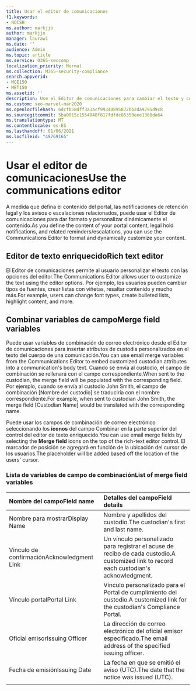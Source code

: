 ```yaml
---
title: Usar el editor de comunicaciones
f1.keywords:
- NOCSH
ms.author: markjjo
author: markjjo
manager: laurawi
ms.date: ''
audience: Admin
ms.topic: article
ms.service: O365-seccomp
localization_priority: Normal
ms.collection: M365-security-compliance
search.appverid:
- MOE150
- MET150
ms.assetid: ''
description: Use el Editor de comunicaciones para cambiar el texto y combinar variables de campo al dar formato al contenido.
ms.custom: seo-marvel-mar2020
ms.openlocfilehash: 6dcfb58dff3a3acf99340895872bb2da9795d9c8
ms.sourcegitcommit: 5ba0015c1554048f817fdfdc85359eee1368da64
ms.translationtype: MT
ms.contentlocale: es-ES
ms.lasthandoff: 01/06/2021
ms.locfileid: "49769165"
---
```

# <a name="use-the-communications-editor"></a><span data-ttu-id="a1902-103">Usar el editor de comunicaciones</span><span class="sxs-lookup"><span data-stu-id="a1902-103">Use the communications editor</span></span>

<span data-ttu-id="a1902-104">A medida que defina el contenido del portal, las notificaciones de retención legal y los avisos o escalaciones relacionados, puede usar el Editor de comunicaciones para dar formato y personalizar dinámicamente el contenido.</span><span class="sxs-lookup"><span data-stu-id="a1902-104">As you define the content of your portal content, legal hold notifications, and related reminders/escalations, you can use the Communications Editor to format and dynamically customize your content.</span></span>

## <a name="rich-text-editor"></a><span data-ttu-id="a1902-105">Editor de texto enriquecido</span><span class="sxs-lookup"><span data-stu-id="a1902-105">Rich text editor</span></span>

<span data-ttu-id="a1902-106">El Editor de comunicaciones permite al usuario personalizar el texto con las opciones del editor.</span><span class="sxs-lookup"><span data-stu-id="a1902-106">The Communications Editor allows user to customize the text using the editor options.</span></span> <span data-ttu-id="a1902-107">Por ejemplo, los usuarios pueden cambiar tipos de fuentes, crear listas con viñetas, resaltar contenido y mucho más.</span><span class="sxs-lookup"><span data-stu-id="a1902-107">For example, users can change font types, create bulleted lists, highlight content, and more.</span></span>

## <a name="merge-field-variables"></a><span data-ttu-id="a1902-108">Combinar variables de campo</span><span class="sxs-lookup"><span data-stu-id="a1902-108">Merge field variables</span></span>

<span data-ttu-id="a1902-109">Puede usar variables de combinación de correo electrónico desde el Editor de comunicaciones para insertar atributos de custodia personalizados en el texto del cuerpo de una comunicación.</span><span class="sxs-lookup"><span data-stu-id="a1902-109">You can use email merge variables from the Communications Editor to embed customized custodian attributes into a communication's body text.</span></span> <span data-ttu-id="a1902-110">Cuando se envía al custodio, el campo de combinación se rellenará con el campo correspondiente.</span><span class="sxs-lookup"><span data-stu-id="a1902-110">When sent to the custodian, the merge field will be populated with the corresponding field.</span></span> <span data-ttu-id="a1902-111">Por ejemplo, cuando se envía al custodio John Smith, el campo de combinación [Nombre del custodio] se traduciría con el nombre correspondiente.</span><span class="sxs-lookup"><span data-stu-id="a1902-111">For example, when sent to custodian John Smith, the merge field [Custodian Name] would be translated with the corresponding name.</span></span>

<span data-ttu-id="a1902-112">Puede usar los campos de combinación de correo electrónico seleccionando los **iconos** del campo Combinar en la parte superior del control del editor de texto enriquecido.</span><span class="sxs-lookup"><span data-stu-id="a1902-112">You can use email merge fields by selecting the **Merge field** icons on the top of the rich-text editor control.</span></span> <span data-ttu-id="a1902-113">El marcador de posición se agregará en función de la ubicación del cursor de los usuarios.</span><span class="sxs-lookup"><span data-stu-id="a1902-113">The placeholder will be added based off the location of the users' cursor.</span></span>

### <a name="list-of-merge-field-variables"></a><span data-ttu-id="a1902-114">Lista de variables de campo de combinación</span><span class="sxs-lookup"><span data-stu-id="a1902-114">List of merge field variables</span></span>

| <span data-ttu-id="a1902-115">Nombre del campo</span><span class="sxs-lookup"><span data-stu-id="a1902-115">Field name</span></span>                  | <span data-ttu-id="a1902-116">Detalles del campo</span><span class="sxs-lookup"><span data-stu-id="a1902-116">Field details</span></span> |
| :------------------- | :------------------- |
| <span data-ttu-id="a1902-117">Nombre para mostrar</span><span class="sxs-lookup"><span data-stu-id="a1902-117">Display Name</span></span>  | <span data-ttu-id="a1902-118">Nombre y apellidos del custodio.</span><span class="sxs-lookup"><span data-stu-id="a1902-118">The custodian's first and last name.</span></span> | 
| <span data-ttu-id="a1902-119">Vínculo de confirmación</span><span class="sxs-lookup"><span data-stu-id="a1902-119">Acknowledgment Link</span></span> | <span data-ttu-id="a1902-120">Un vínculo personalizado para registrar el acuse de recibo de cada custodio.</span><span class="sxs-lookup"><span data-stu-id="a1902-120">A customized link to record each custodian's acknowledgment.</span></span>|                 |
| <span data-ttu-id="a1902-121">Vínculo portal</span><span class="sxs-lookup"><span data-stu-id="a1902-121">Portal Link</span></span>     | <span data-ttu-id="a1902-122">Vínculo personalizado para el Portal de cumplimiento del custodio.</span><span class="sxs-lookup"><span data-stu-id="a1902-122">A customized link for the custodian's Compliance Portal.</span></span>|                |
| <span data-ttu-id="a1902-123">Oficial emisor</span><span class="sxs-lookup"><span data-stu-id="a1902-123">Issuing Officer</span></span>                   | <span data-ttu-id="a1902-124">La dirección de correo electrónico del oficial emisor especificado.</span><span class="sxs-lookup"><span data-stu-id="a1902-124">The email address of the specified issuing officer.</span></span>|                   |
| <span data-ttu-id="a1902-125">Fecha de emisión</span><span class="sxs-lookup"><span data-stu-id="a1902-125">Issuing Date</span></span>                   | <span data-ttu-id="a1902-126">La fecha en que se emitió el aviso (UTC).</span><span class="sxs-lookup"><span data-stu-id="a1902-126">The date that the notice was issued (UTC).</span></span>              |
|||
